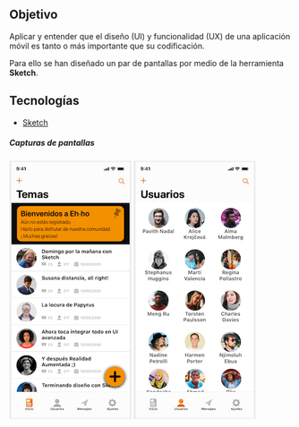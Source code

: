 ## Objetivo
Aplicar y entender que el diseño (UI) y funcionalidad (UX) de una aplicación móvil es tanto o más importante que su codificación.

Para ello se han diseñado un par de pantallas por medio de la herramienta **Sketch**.

## Tecnologías
- [Sketch](https://www.sketch.com/)

##### Capturas de pantallas

![c1](./screens/c1.png "C1")
![c2](./screens/c2.png "C2")
